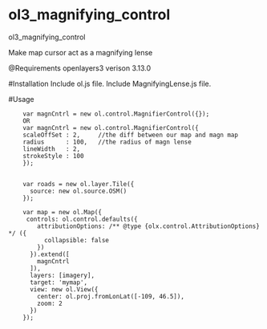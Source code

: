 # ol3_magnifying_control
ol3_magnifying_control

Make map cursor act as a magnifying lense

@Requirements
openlayers3 verison 3.13.0

#Installation
    Include ol.js file.
    Include MagnifyingLense.js file.

#Usage

        var magnCntrl = new ol.control.MagnifierControl({});
        OR
        var magnCntrl = new ol.control.MagnifierControl({
        scaleOffSet : 2,     //the diff between our map and magn map
        radius      : 100,   //the radius of magn lense
        lineWidth   : 2,
        strokeStyle : 100
        });


        var roads = new ol.layer.Tile({
          source: new ol.source.OSM()
        });
        
        var map = new ol.Map({
         controls: ol.control.defaults({
            attributionOptions: /** @type {olx.control.AttributionOptions} */ ({
              collapsible: false
            })
          }).extend([
            magnCntrl
          ]),
          layers: [imagery],
          target: 'mymap',
          view: new ol.View({
            center: ol.proj.fromLonLat([-109, 46.5]),
            zoom: 2
          })
        });
